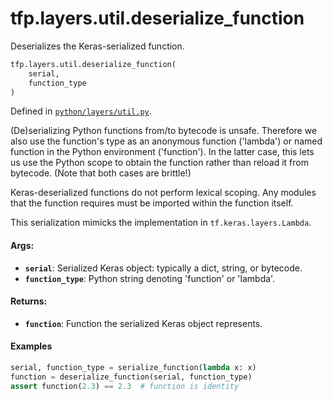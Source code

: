 <div itemscope itemtype="http://developers.google.com/ReferenceObject">
<meta itemprop="name" content="tfp.layers.util.deserialize_function" />
<meta itemprop="path" content="Stable" />
</div>

# tfp.layers.util.deserialize_function

Deserializes the Keras-serialized function.

``` python
tfp.layers.util.deserialize_function(
    serial,
    function_type
)
```



Defined in [`python/layers/util.py`](https://github.com/tensorflow/probability/tree/master/tensorflow_probability/python/layers/util.py).

<!-- Placeholder for "Used in" -->

(De)serializing Python functions from/to bytecode is unsafe. Therefore we
also use the function's type as an anonymous function ('lambda') or named
function in the Python environment ('function'). In the latter case, this lets
us use the Python scope to obtain the function rather than reload it from
bytecode. (Note that both cases are brittle!)

Keras-deserialized functions do not perform lexical scoping. Any modules that
the function requires must be imported within the function itself.

This serialization mimicks the implementation in `tf.keras.layers.Lambda`.

#### Args:


* <b>`serial`</b>: Serialized Keras object: typically a dict, string, or bytecode.
* <b>`function_type`</b>: Python string denoting 'function' or 'lambda'.


#### Returns:


* <b>`function`</b>: Function the serialized Keras object represents.

#### Examples

```python
serial, function_type = serialize_function(lambda x: x)
function = deserialize_function(serial, function_type)
assert function(2.3) == 2.3  # function is identity
```